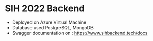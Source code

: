 #  SIH 2022 Backend

- Deployed on Azure Virtual Machine
- Database used PostgreSQL, MongoDB
- Swagger documentation on : https://www.sihbackend.tech/docs
